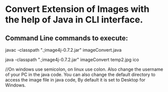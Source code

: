 # Convert Extension of Images with the help of Java in CLI interface.

## Command Line commands to execute:

javac -classpath ".;image4j-0.7.2.jar" imageConvert.java

java -classpath ".;image4j-0.7.2.jar" imageConvert temp2.jpg ico


//On windows use semicolon, on linux use colon. Also change the username of your PC in the java code. You can also change the default directory to access the image file in java code, By default it is set to Desktop for Windows.
